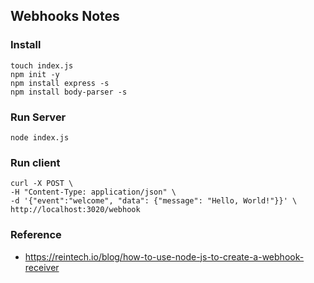 ## Webhooks Notes

### Install
```
touch index.js
npm init -y
npm install express -s
npm install body-parser -s
```

### Run Server
```
node index.js
```

### Run client
```
curl -X POST \
-H "Content-Type: application/json" \
-d '{"event":"welcome", "data": {"message": "Hello, World!"}}' \
http://localhost:3020/webhook
```

### Reference
* https://reintech.io/blog/how-to-use-node-js-to-create-a-webhook-receiver

